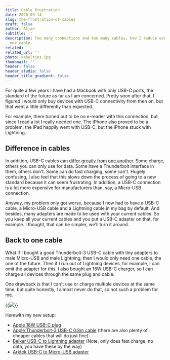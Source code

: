 ```yaml
---
title: Cable frustration
date: 2020-09-14
slug: the-frustration-of-cables
draft: false
author: Aljan
subtitle: ''
description: Too many connections and too many cables, how I reduce everything to
  one cable.
related: ''
related_url: ''
photo: kabeltjes.jpg
thumbnail: ''
header: false
header_studio: false
header_title_gradient: false
---
```


For quite a few years I have had a Macbook with only USB-C ports, the standard of the future as far as I am concerned. Pretty soon after that, I figured I would only buy devices with USB-C connectivity from then on, but that went a little differently than expected.

For example, there turned out to be no e-reader with this connection, but since I read a lot I really needed one. The iPhone also proved to be a problem, the iPad happily went with USB-C, but the iPhone stuck with Lightning.

## Difference in cables

In addition, USB-C cables can [differ greatly from one another](https://www.howtogeek.com/353410/3-problems-with-usb-c-you-need-to-know/). Some charge, others you can only use for data. Some have a Thunderbolt interface in them, others don't. Some can do fast charging, some can't. Hugely confusing, I also feel that this slows down the process of going to a new standard because it can seem frustrating. In addition, a USB-C connection is a lot more expensive for manufacturers than, say, a Micro-USB connection.

Anyway, my problem only got worse, because I now had to have a USB-C cable, a Micro-USB cable and a Lightning cable in my bag by default. And besides, many adapters are made to be used with your current cables. So you keep all your current cables and you put a USB-C adapter on that, for example. I thought, that can be simpler, we'll turn it around.

## Back to one cable

What if I bought a good Thunderbolt-3 USB-C cable with tiny adapters to male Micro-USB and male Lightning, then I would only need one cable, the one of the future. Then if I run out of Lightning devices, for example, I can omit the adapter for this. I also bought an 18W USB-C charger, so I can charge all devices through the same plug and cable.

One drawback is that I can't use or charge multiple devices at the same time, but quite honestly, I almost never do that, so not such a problem for me.

{{<image src="kabeltjes.jpg" caption="Kabelfrustratie">}}

Herewith my new setup:

- [Apple 18W USB-C plug](https://www.apple.com/nl/shop/product/MU7V2ZM/A/usb%E2%80%91c-lichtnetadapter-van-18-w)
- [Apple Thunderbolt-3 USB-C 0.8m cable](https://www.apple.com/nl/shop/product/MQ4H2ZM/A/thunderbolt-3-kabel-van-08-m-usb-c) (there are also plenty of cheaper cables that will do just fine)
- [Belker USB-C to Lightning adapter](https://eu.belkertech.com/products/usb-c-to-lightning-adapter) (Note, only does fast charge, no data, you have these by the way)
- [Arktek USB-C to Micro-USB adapter](https://www.amazon.nl/gp/product/B071W8WQBD/ref=ppx_yo_dt_b_asin_title_o02_s00?ie=UTF8&amp;psc=1)